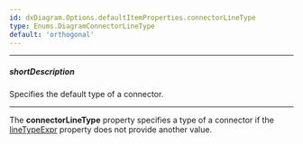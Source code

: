 ```yaml
---
id: dxDiagram.Options.defaultItemProperties.connectorLineType
type: Enums.DiagramConnectorLineType
default: 'orthogonal'
---
```

---
##### shortDescription
Specifies the default type of a connector.

---
The **connectorLineType** property specifies a type of a connector if the [lineTypeExpr](/api-reference/10%20UI%20Components/dxDiagram/1%20Configuration/edges/lineTypeExpr.md '/Documentation/ApiReference/UI_Components/dxDiagram/Configuration/edges/#lineTypeExpr') property does not provide another value.
